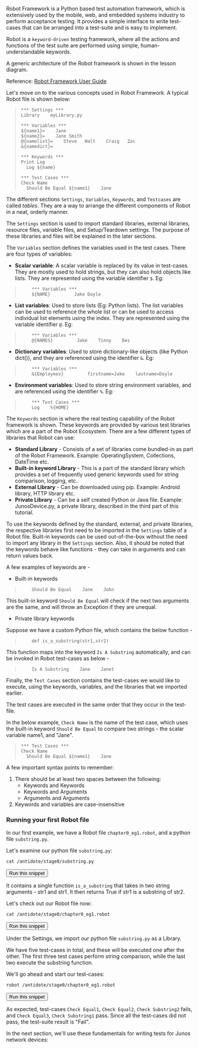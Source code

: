 Robot Framework is a Python based test automation framework, which is extensively used by the mobile, web, and embedded systems industry to perform acceptance testing. It provides a simple interface to write test-cases that can be arranged into a test-suite and is easy to implement.

Robot is a `keyword-driven` testing framework, where all the actions and functions of the test suite are performed using simple, human-understandable keywords.

A generic architecture of the Robot framework is shown in the lesson diagram.

Reference: [Robot Framework User Guide](http://robotframework.org/robotframework/latest/RobotFrameworkUserGuide.html#id413)

Let's move on to the various concepts used in Robot Framework. A typical Robot file is shown below:

>```
>*** Settings ***
>Library    myLibrary.py
>
>*** Variables ***
>${name1}=    Jane
>${name2}=    Jane Smith
>@{namelist}=    Steve   Walt    Craig   Zac
>&{namedict}=
>
>*** Keywords ***
>Print Log
>   Log ${name}
>
>*** Test Cases ***
>Check Name
>   Should Be Equal ${name1}    Jane
>```

The different sections `Settings`, `Variables`, `Keywords`, and `Testcases` are called *tables*. They are a way to arrange the different components of Robot in a neat, orderly manner.

The `Settings` section is used to import standard libraries, external libraries, resource files, variable files, and Setup/Teardown settings. The purpose of these libraries and files will be explained in the later sections.

The `Variables` section defines the variables used in the test cases. There are four types of variables:

* **Scalar variable**: A scalar variable is replaced by its value in test-cases. They are mostly used to hold strings, but they can also hold objects like lists. They are represented using the variable identifier `$`. Eg:
>```
>     *** Variables ***
>     ${NAME}         Jake Doyle
>```

* **List variables**: Used to store lists (Eg: Python lists). The list variables can be used to reference the whole list or can be used to access individual list elements using the index. They are represented using the variable identifier `@`. Eg:
>```
>     *** Variables ***
>     @{NAMES}         Jake    Tinny    Des
>```

* **Dictionary variables**: Used to store dictionary-like objects (like Python dict()), and they are referenced using the identifier `&`. Eg:

>```
>     *** Variables ***
>     &{Employees}         firstname=Jake    lastname=Doyle
>```

* **Environment variables**: Used to store string environment variables, and are referenced using the identifier `%`. Eg:
>```
>     *** Test Cases ***
>     Log    %{HOME}
>```

The `Keywords` section is where the real testing capability of the Robot framework is shown. These keywords are provided by various test libraries which are a part of the Robot Ecosystem. There are a few different types of libraries that Robot can use:

  * **Standard Library** - Consists of a set of libraries come bundled-in as part of the Robot Framework. Example: OperatingSystem, Collections, DateTime etc.
  * **Built-in keyword Library** - This is a part of the standard library which provides a set of frequently used generic keywords used for string comparison, logging, etc.
  * **External Library** - Can be downloaded using pip. Example: Android library, HTTP library etc.
  * **Private Library** - Can be a self created Python or Java file. Example: JunosDevice.py, a private library, described in the third part of this tutorial.

To use the keywords defined by the standard, external, and private libraries, the respective libraries first need to be imported in the `Settings` table of a Robot file. Built-in keywords can be used out-of-the-box without the need to import any library in the `Settings` section. Also, it should be noted that the keywords behave like functions - they can take in arguments and can return values back.

A few examples of keywords are -
+ Built-in keywords
>```
>     Should Be Equal    Jane    John
>```
This built-in keyword `Should Be Equal` will check if the next two arguments are the same, and will throw an Exception if they are unequal.

+ Private library keywords

Suppose we have a custom Python file, which contains the below function -
>```
>     def is_a_substring(str1,str2)
>```
This function maps into the keyword `Is A Substring` automatically, and can be invoked in Robot test-cases as below -
>```
>     Is A Substring    Jane    Janet
>```
Finally, the `Test Cases` section contains the test-cases we would like to execute, using the keywords, variables, and the libraries that we imported earlier.

The test cases are executed in the same order that they occur in the test-file.

In the below example, `Check Name` is the name of the test case, which uses the built-in keyword `Should Be Equal` to compare two strings - the scalar variable name1, and "Jane".

>```
>*** Test Cases ***
>Check Name
>   Should Be Equal ${name1}    Jane
>```

A few important syntax points to remember:

1. There should be at least two spaces between the following:
    - Keywords and Keywords
    - Keywords and Arguments
    - Arguments and Arguments
2. Keywords and variables are case-insensitive

### Running your first Robot file

In our first example, we have a Robot file `chapter0_eg1.robot`, and a python file `substring.py`.

Let's examine our python file `substring.py`:

```
cat /antidote/stage0/substring.py
```
<button type="button" class="btn btn-primary btn-sm" onclick="runSnippetInTab('linux1', this)">Run this snippet</button>

It contains a single function `is_a_substring` that takes in two string arguments - str1 and str1. It then returns True if str1 is a substring of str2.

Let's check out our Robot file now:
```
cat /antidote/stage0/chapter0_eg1.robot
```
<button type="button" class="btn btn-primary btn-sm" onclick="runSnippetInTab('linux1', this)">Run this snippet</button>

Under the Settings, we import our python file `substring.py` as a Library.

We have five test-cases in total, and these will be executed one after the other. The first three test cases perform string comparison, while the last two execute the substring function.

We'll go ahead and start our test-cases:

```
robot /antidote/stage0/chapter0_eg1.robot
```

<button type="button" class="btn btn-primary btn-sm" onclick="runSnippetInTab('linux1', this)">Run this snippet</button>

As expected, test-cases `Check Equal1`, `Check Equal2`, `Check Substring2` fails, and `Check Equal3`, `Check Substring1` pass. Since all the test-cases did not pass, the test-suite result is "Fail".

In the next section, we'll use these fundamentals for writing tests for Junos network devices:
